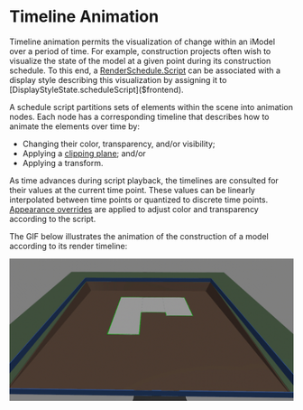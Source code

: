 # Timeline Animation

Timeline animation permits the visualization of change within an iModel over a period of time. For example, construction projects often wish to visualize the state of the model at a given point during its construction schedule. To this end, a [RenderSchedule.Script]($common) can be associated with a display style describing this visualization by assigning it to [DisplayStyleState.scheduleScript]($frontend).

A schedule script partitions sets of elements within the scene into animation nodes. Each node has a corresponding timeline that describes how to animate the elements over time by:

- Changing their color, transparency, and/or visibility;
- Applying a [clipping plane](./Clipping.md); and/or
- Applying a transform.

As time advances during script playback, the timelines are consulted for their values at the current time point. These values can be linearly interpolated between time points or quantized to discrete time points. [Appearance overrides](./SymbologyOverrides.md) are applied to adjust color and transparency according to the script.

The GIF below illustrates the animation of the construction of a model according to its render timeline:

![Timeline animation](./assets/timeline-animation.gif)
